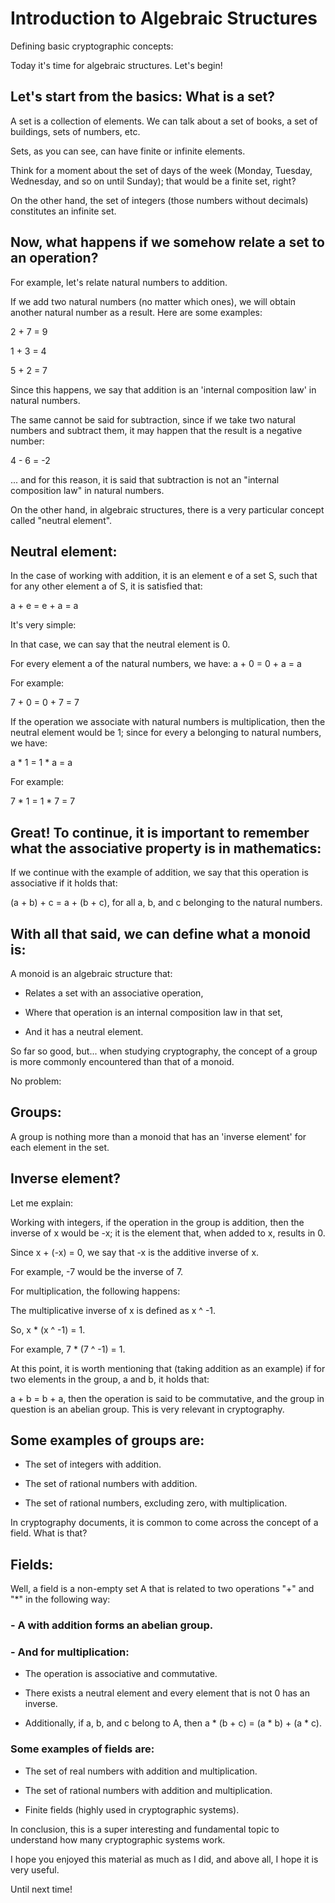 # Introduction to Algebraic Structures

Defining basic cryptographic concepts:

Today it's time for algebraic structures. Let's begin!

## Let's start from the basics: What is a set?

A set is a collection of elements. We can talk about a set of books, a set of buildings, sets of numbers, etc.

Sets, as you can see, can have finite or infinite elements.

Think for a moment about the set of days of the week (Monday, Tuesday, Wednesday, and so on until Sunday); that would be a finite set, right?

On the other hand, the set of integers (those numbers without decimals) constitutes an infinite set.

## Now, what happens if we somehow relate a set to an operation?

For example, let's relate natural numbers to addition.

If we add two natural numbers (no matter which ones), we will obtain another natural number as a result. Here are some examples:

2 + 7 = 9

1 + 3 = 4

5 + 2 = 7

Since this happens, we say that addition is an 'internal composition law' in natural numbers.

The same cannot be said for subtraction, since if we take two natural numbers and subtract them, it may happen that the result is a negative number:

4 - 6 = -2

... and for this reason, it is said that subtraction is not an "internal composition law" in natural numbers.

On the other hand, in algebraic structures, there is a very particular concept called "neutral element".

## Neutral element:

In the case of working with addition, it is an element e of a set S, such that for any other element a of S, it is satisfied that:

a + e = e + a = a

It's very simple:

In that case, we can say that the neutral element is 0.

For every element a of the natural numbers, we have: a + 0 = 0 + a = a

For example:

7 + 0 = 0 + 7 = 7

If the operation we associate with natural numbers is multiplication, then the neutral element would be 1; since for every a belonging to natural numbers, we have:

a * 1 = 1 * a = a

For example:

7 * 1 = 1 * 7 = 7

## Great! To continue, it is important to remember what the associative property is in mathematics:

If we continue with the example of addition, we say that this operation is associative if it holds that:

(a + b) + c = a + (b + c), for all a, b, and c belonging to the natural numbers.

## With all that said, we can define what a monoid is:

A monoid is an algebraic structure that:

- Relates a set with an associative operation,

- Where that operation is an internal composition law in that set,

- And it has a neutral element.

So far so good, but... when studying cryptography, the concept of a group is more commonly encountered than that of a monoid.

No problem:

## Groups:

A group is nothing more than a monoid that has an 'inverse element' for each element in the set.

## Inverse element?

Let me explain:

Working with integers, if the operation in the group is addition, then the inverse of x would be -x; it is the element that, when added to x, results in 0. 

Since x + (-x) = 0, we say that -x is the additive inverse of x. 

For example, -7 would be the inverse of 7. 

For multiplication, the following happens: 

The multiplicative inverse of x is defined as x ^ -1. 

So, x * (x ^ -1) = 1. 

For example, 7 * (7 ^ -1) = 1. 

At this point, it is worth mentioning that (taking addition as an example) if for two elements in the group, a and b, it holds that: 

a + b = b + a, then the operation is said to be commutative, and the group in question is an abelian group. This is very relevant in cryptography. 

## Some examples of groups are: 

- The set of integers with addition. 

- The set of rational numbers with addition. 

- The set of rational numbers, excluding zero, with multiplication.

In cryptography documents, it is common to come across the concept of a field. What is that?

## Fields:

Well, a field is a non-empty set A that is related to two operations "+" and "*" in the following way:

### - A with addition forms an abelian group.

### - And for multiplication:

- The operation is associative and commutative.

- There exists a neutral element and every element that is not 0 has an inverse.

- Additionally, if a, b, and c belong to A, then a * (b + c) = (a * b) + (a * c).

### Some examples of fields are:

- The set of real numbers with addition and multiplication.

- The set of rational numbers with addition and multiplication.

- Finite fields (highly used in cryptographic systems).

In conclusion, this is a super interesting and fundamental topic to understand how many cryptographic systems work.

I hope you enjoyed this material as much as I did, and above all, I hope it is very useful.

Until next time!
